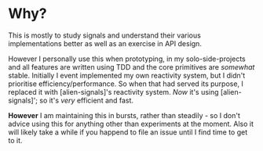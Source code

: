 # Why?

This is mostly to study signals and understand their various implementations better as well as an exercise in API design.

However I personally use this when prototyping, in my solo-side-projects and all features are written using TDD and the core primitives are *somewhat* stable.
Initially I event implemented my own reactivity system, but I didn't prioritise efficiency/performance.
So when that had served its purpose, I replaced it with [alien-signals]'s reactivity system.
*Now* it's using [alien-signals]'; so it's *very* efficient and fast.

**However** I am maintaining this in bursts, rather than steadily - so I don't advice using this for anything other than experiments at the moment.
Also it will likely take a while if you happend to file an issue until I find time to get to it.
